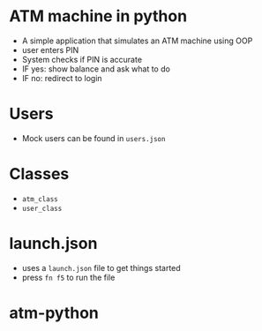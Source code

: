 # ATM machine in python

- A simple application that simulates an ATM machine using OOP
- user enters PIN
- System checks if PIN is accurate
- IF yes: show balance and ask what to do
- IF no: redirect to login

# Users

- Mock users can be found in `users.json`

# Classes

- `atm_class`
- `user_class`

# launch.json

- uses a `launch.json` file to get things started
- press `fn f5` to run the file
# atm-python
